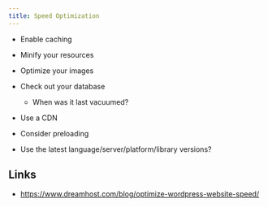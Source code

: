 ```yaml
---
title: Speed Optimization
---
```


* Enable caching
* Minify your resources
* Optimize your images
* Check out your database
	* When was it last vacuumed?
* Use a CDN
* Consider preloading

* Use the latest language/server/platform/library versions?

## Links

* <https://www.dreamhost.com/blog/optimize-wordpress-website-speed/>



